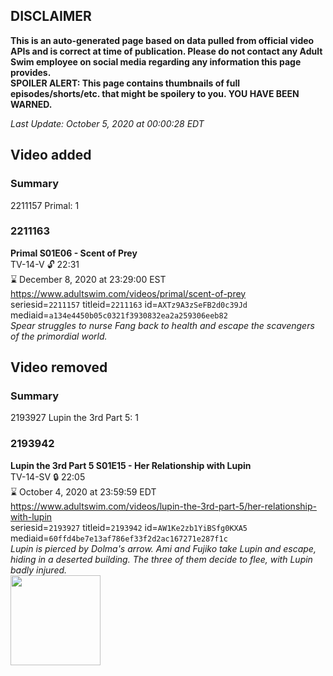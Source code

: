 ## DISCLAIMER
**This is an auto-generated page based on data pulled from official video APIs and is correct at time of publication. Please do not contact any Adult Swim employee on social media regarding any information this page provides.**  
**SPOILER ALERT: This page contains thumbnails of full episodes/shorts/etc. that might be spoilery to you. YOU HAVE BEEN WARNED.**  

_Last Update: October 5, 2020 at 00:00:28 EDT_
## Video added
### Summary
2211157 Primal: 1  
### 2211163
**Primal S01E06 - Scent of Prey**  
TV-14-V 🔓 22:31  
⌛ December 8, 2020 at 23:29:00 EST  
https://www.adultswim.com/videos/primal/scent-of-prey  
seriesid=`2211157` titleid=`2211163` id=`AXTz9A3zSeFB2d0c39Jd` mediaid=`a134e4450b05c0321f3930832ea2a259306eeb82`  
_Spear struggles to nurse Fang back to health and escape the scavengers of the primordial world._  
## Video removed
### Summary
2193927 Lupin the 3rd Part 5: 1  
### 2193942
**Lupin the 3rd Part 5 S01E15 - Her Relationship with Lupin**  
TV-14-SV 🔒 22:05  
⌛ October 4, 2020 at 23:59:59 EDT  
https://www.adultswim.com/videos/lupin-the-3rd-part-5/her-relationship-with-lupin  
seriesid=`2193927` titleid=`2193942` id=`AW1Ke2zb1YiBSfg0KXA5` mediaid=`60ffd4be7e13af786ef33f2d2ac167271e287f1c`  
_Lupin is pierced by Dolma's arrow. Ami and Fujiko take Lupin and escape, hiding in a deserted building. The three of them decide to flee, with Lupin badly injured._  
<a href="https://media.cdn.adultswim.com/uploads/20190919/thumbnails/2_1991913459-lupinthe3rdpt5_015.jpg"><img src="https://media.cdn.adultswim.com/uploads/20190919/thumbnails/2_1991913459-lupinthe3rdpt5_015.jpg" height="144px" /></a>
